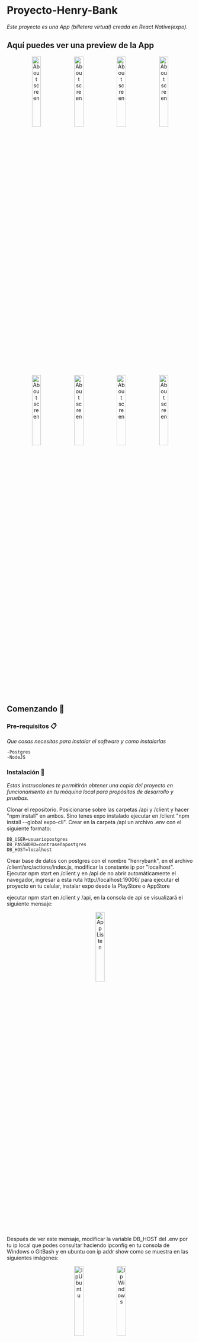 # Proyecto-Henry-Bank

_Este proyecto es una App (billetera virtual) creada en React Native(expo)._

## Aquí puedes ver una preview de la App
<div align="center">
           <img width="22%" src="https://raw.github.com/cheloxnz/Proyecto-Billetera-HB/master/screenshots/HomeScreen.jpeg" alt="About screen" title="About screen"</img>
           <img width="22%" src="https://raw.github.com/cheloxnz/Proyecto-Billetera-HB/master/screenshots/CreateAccount.jpeg" alt="About screen" title="About screen"</img>
            <img width="22%" src="https://raw.github.com/cheloxnz/Proyecto-Billetera-HB/master/screenshots/PositionConsolidated.jpeg" alt="About screen" title="About screen"</img>
  <img width="22%" src="https://raw.github.com/cheloxnz/Proyecto-Billetera-HB/master/screenshots/Navigation.jpeg" alt="About screen" title="About screen"</img>
  <img width="22%" src="https://raw.github.com/cheloxnz/Proyecto-Billetera-HB/master/screenshots/MyContacts.jpeg" alt="About screen" title="About screen"</img>
  <img width="22%" src="https://raw.github.com/cheloxnz/Proyecto-Billetera-HB/master/screenshots/Recharge.jpeg" alt="About screen" title="About screen"</img>
  <img width="22%" src="https://raw.github.com/cheloxnz/Proyecto-Billetera-HB/master/screenshots/ScreenPayments.jpeg" alt="About screen" title="About screen"</img>
  <img width="22%" src="https://raw.github.com/cheloxnz/Proyecto-Billetera-HB/master/screenshots/ScreenPayment.jpeg" alt="About screen" title="About screen"</img>

</div>


## Comenzando 🚀

### Pre-requisitos 📋

_Que cosas necesitas para instalar el software y como instalarlas_

```
-Postgres
-NodeJS
```

### Instalación 🔧

_Estas instrucciones te permitirán obtener una copia del proyecto en funcionamiento en tu máquina local para propósitos de desarrollo y pruebas._

Clonar el repositorio.
Posicionarse sobre las carpetas /api y /client y hacer "npm install" en ambos.
Sino tenes expo instalado ejecutar en /client "npm install --global expo-cli".
Crear en la carpeta /api un archivo .env con el siguiente formato:

```
DB_USER=usuariopostgres
DB_PASSWORD=contraseñapostgres
DB_HOST=localhost
```
Crear base de datos con postgres con el nombre "henrybank",
en el archivo /client/src/actions/index.js, modificar la constante ip por "localhost".
Ejecutar npm start en /client y en /api de no abrir automáticamente el navegador, ingresar a esta ruta http://localhost:19006/
para ejecutar el proyecto en tu celular, instalar expo desde la PlayStore o AppStore

ejecutar npm start en /client  y /api, en la consola de api se visualizará el siguiente mensaje:

<div align="center">
     <img width="22%" src="https://raw.github.com/cheloxnz/Proyecto-Billetera-HB/master/screenshots/AppListen.jpeg" alt="App Listen" alt="App Listen"</img>
</div>

Después de ver este mensaje, modificar la variable DB_HOST del .env por tu ip local
que podes consultar haciendo ipconfig en tu consola de Windows o GitBash y en ubuntu con ip addr show como se muestra en las siguientes imágenes:

<div align="center">
     <img width="22%" src="https://raw.github.com/cheloxnz/Proyecto-Billetera-HB/master/screenshots/iplocalWindows.jpeg" alt="IpUbuntu" alt="IpUbuntu"</img>
     <img width="22%" src="https://raw.github.com/cheloxnz/Proyecto-Billetera-HB/master/screenshots/iplocalUbuntu.jpeg" alt="IpWindows" alt="IpWindows"</img>
</div>

Por último, modificar en /client/src/actions/index.js la constante ip por tu ip local 
abrir http://localhost:19006/ en el navegador y escanear el codigo QR con tu app Expo.


## Construido con 🛠️

* [React Native](https://reactnative.dev/) - El framework mobile usado
* [Postgres](https://www.postgresql.org/) - Base de datos relacional
* [NodeJS](https://nodejs.org/es/) - Entorno de ejecución para JavaScript 
* [Expo](https://docs.expo.io/) - Marco y una plataforma para aplicaciones universales de React para construir e implementar en Android y iOS

## Contribuyendo 🖇️

* **Ambroggio, Guillermo** - [GuillermoAmbroggio] (https://github.com/guillermoAmbroggio)
* **Uriona, Facundo** - [facuuriona4] (https://github.com/facuuriona4)

## Autores ✒️

* **Córdoba, Matías** - [maticordoba7] (https://github.com/maticordoba7)
* **Del Valle, Marcelo** - [cheloxnz] (https://github.com/cheloxnz)
* **Lockett, Mariano** - [MakeNoise01] (https://github.com/makenoise01)
* **Facundo, Rivadero** - [facu03] (https://github.com/facu03)


## Expresiones de Gratitud 🎁

* Comenta a otros sobre este proyecto 📢
* Invita una cerveza 🍺 o un café ☕ a alguien del equipo. 
* Da las gracias públicamente 🤓.
* etc.

